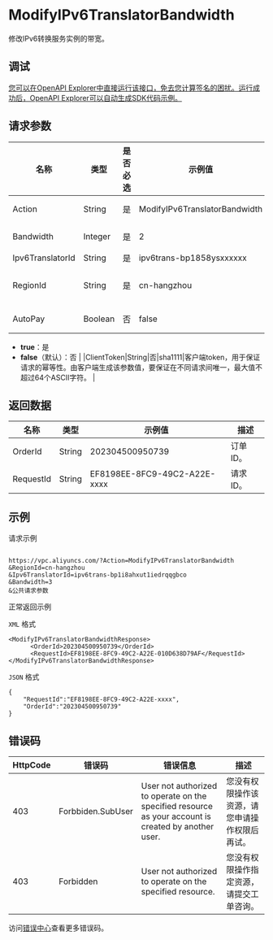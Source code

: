 # ModifyIPv6TranslatorBandwidth

修改IPv6转换服务实例的带宽。

## 调试

[您可以在OpenAPI Explorer中直接运行该接口，免去您计算签名的困扰。运行成功后，OpenAPI Explorer可以自动生成SDK代码示例。](https://api.aliyun.com/#product=Vpc&api=ModifyIPv6TranslatorBandwidth&type=RPC&version=2016-04-28)

## 请求参数

|名称|类型|是否必选|示例值|描述|
|--|--|----|---|--|
|Action|String|是|ModifyIPv6TranslatorBandwidth|要执行的操作。 取值： **ModifyIPv6TranslatorBandwidth**。 |
|Bandwidth|Integer|是|2|IPv6转换服务实例的带宽峰值（Mbps），取值： 1-200。 |
|Ipv6TranslatorId|String|是|ipv6trans-bp1858ysxxxxxx|IPv6转换服务的实例ID。 |
|RegionId|String|是|cn-hangzhou|IPv6转换服务实例的地域。 您可以通过调用**DescribeRegions**接口获取地域ID。 |
|AutoPay|Boolean|否|false|是否自动支付包年包月实例的账单，取值：

 -   **true**：是
-   **false**（默认）：否 |
|ClientToken|String|否|sha1111|客户端token，用于保证请求的幂等性。由客户端生成该参数值，要保证在不同请求间唯一，最大值不超过64个ASCII字符。 |

## 返回数据

|名称|类型|示例值|描述|
|--|--|---|--|
|OrderId|String|202304500950739|订单ID。 |
|RequestId|String|EF8198EE-8FC9-49C2-A22E-xxxx|请求ID。 |

## 示例

请求示例

```

https://vpc.aliyuncs.com/?Action=ModifyIPv6TranslatorBandwidth
&RegionId=cn-hangzhou
&Ipv6TranslatorId=ipv6trans-bp1i8ahxut1iedrqqgbco
&Bandwidth=3
&公共请求参数

```

正常返回示例

`XML` 格式

```
<ModifyIPv6TranslatorBandwidthResponse>
	  <OrderId>202304500950739</OrderId>
	  <RequestId>EF8198EE-8FC9-49C2-A22E-010D638D79AF</RequestId>
</ModifyIPv6TranslatorBandwidthResponse>
```

`JSON` 格式

```
{
	"RequestId":"EF8198EE-8FC9-49C2-A22E-xxxx",
	"OrderId":"202304500950739"
}
```

## 错误码

|HttpCode|错误码|错误信息|描述|
|--------|---|----|--|
|403|Forbbiden.SubUser|User not authorized to operate on the specified resource as your account is created by another user.|您没有权限操作该资源，请您申请操作权限后再试。|
|403|Forbidden|User not authorized to operate on the specified resource.|您没有权限操作指定资源，请提交工单咨询。|

访问[错误中心](https://error-center.aliyun.com/status/product/Vpc)查看更多错误码。

